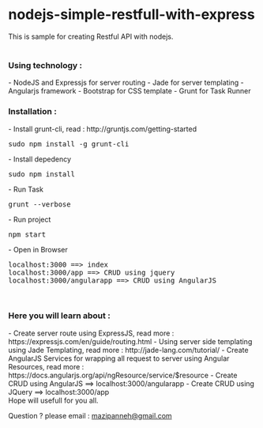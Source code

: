 # nodejs-simple-restfull-with-express
This is sample for creating Restful API with nodejs.</br></br>

<h3>Using technology :</h3>
- NodeJS and Expressjs for server routing
- Jade for server templating
- Angularjs framework
- Bootstrap for CSS template
- Grunt for Task Runner

<br/>
<h3>Installation :</h3>
- Install grunt-cli, read : http://gruntjs.com/getting-started
<pre>
sudo npm install -g grunt-cli
</pre>
- Install depedency
<pre>
sudo npm install
</pre>
- Run Task
<pre>
grunt --verbose
</pre>
- Run project
<pre>
npm start
</pre>
- Open in Browser
<pre>
localhost:3000 ==> index
localhost:3000/app ==> CRUD using jquery
localhost:3000/angularapp ==> CRUD using AngularJS
</pre>

<br/>
<h3>Here you will learn about :</h3>
- Create server route using ExpressJS, read more : https://expressjs.com/en/guide/routing.html
- Using server side templating using Jade Templating, read more : http://jade-lang.com/tutorial/
- Create AngularJS Services for wrapping all request to server using Angular Resources, read more : https://docs.angularjs.org/api/ngResource/service/$resource
- Create CRUD using AngularJS ==> localhost:3000/angularapp
- Create CRUD using JQuery ==> localhost:3000/app

</br>
Hope will usefull for you all.</br>

Question ? please email : mazipanneh@gmail.com


